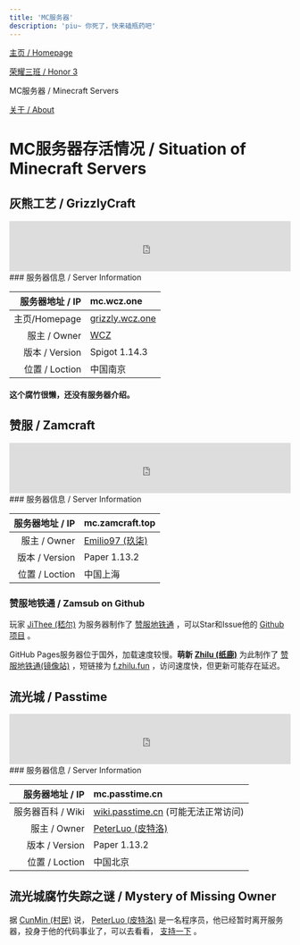 ```yaml
---
title: 'MC服务器'
description: 'piu~ 你死了，快来磕瓶药吧'
---
```


[主页 / Homepage](http://zhilu.fun)

[荣耀三班 / Honor 3](http://zhilu.fun/honor3)

MC服务器 / Minecraft Servers

[关于 / About](http://zhilu.fun/about)

# MC服务器存活情况 / Situation of Minecraft Servers

## 灰熊工艺 / GrizzlyCraft

<iframe style="width:728px;height:90px;max-width:100%;border:none;display:block;margin:auto" src="https://namemc.com/server/mc.wcz.one/embed" width="728" height="90"></iframe>
### 服务器信息 / Server Information

| 服务器地址 / IP | mc.wcz.one                                    |
| --------------: | :-------------------------------------------- |
|   主页/Homepage | [grizzly.wcz.one](http://grizzly.wcz.one)     |
|    服主 / Owner | [WCZ](https://zh-cn.namemc.com/profile/WCZ.1) |
|  版本 / Version | Spigot 1.14.3                                 |
|  位置 / Loction | 中国南京                                      |

#### 这个腐竹很懒，还没有服务器介绍。

##  赞服 / Zamcraft

<iframe style="width:728px;height:90px;max-width:100%;border:none;display:block;margin:auto" src="https://namemc.com/server/mc.zamcraft.top/embed" width="728" height="90"></iframe>
### 服务器信息 / Server Information

| 服务器地址 / IP | mc.zamcraft.top                                              |
| --------------: | :----------------------------------------------------------- |
|    服主 / Owner | [Emilio97 (玖柒)](https://zh-cn.namemc.com/profile/Emilio97.2) |
|  版本 / Version | Paper 1.13.2                                                 |
|  位置 / Loction | 中国上海                                                     |

### 赞服地铁通 / Zamsub on Github
玩家 [JiThee (嵇尔)](https://zh-cn.namemc.com/profile/JiThee.1) 为服务器制作了 [赞服地铁通](http://zamsub.JiThee.name) ，可以Star和Issue他的 [Github项目](https://github.com/JiYouMCC/zamsub) 。

GitHub Pages服务器位于国外，加载速度较慢。**萌新 [Zhilu (纸鹿)](https://zh-cn.namemc.com/profile/Zhilu.2)** 为此制作了 [赞服地铁通(镜像站)](http://l33z22l11.gitee.io/zamsub/) ，短链接为 [f.zhilu.fun](http://f.zhilu.fun) ，访问速度快，但更新可能存在延迟。

## 流光城 / Passtime

<iframe style="width:728px;height:90px;max-width:100%;border:none;display:block;margin:auto" src="https://namemc.com/server/mc.passtime.cn/embed" width="728" height="90"></iframe>
### 服务器信息 / Server Information

|   服务器地址 / IP | mc.passtime.cn                                               |
| ----------------: | :----------------------------------------------------------- |
| 服务器百科 / Wiki | [wiki.passtime.cn](http://wiki.passtime.cn) (可能无法正常访问) |
|      服主 / Owner | [PeterLuo (皮特洛)](https://zh-cn.namemc.com/profile/PeterLuo.2) |
|    版本 / Version | Paper 1.13.2                                                 |
|    位置 / Loction | 中国北京                                                     |

## 流光城腐竹失踪之谜 / Mystery of Missing Owner

据 [CunMin (村民)](https://zh-cn.namemc.com/profile/CunMin.1) 说， [PeterLuo (皮特洛)](https://zh-cn.namemc.com/profile/PeterLuo.1) 是一名程序员，他已经暂时离开服务器，投身于他的代码事业了，可以去看看， [支持一下](http://passtime.cn) 。